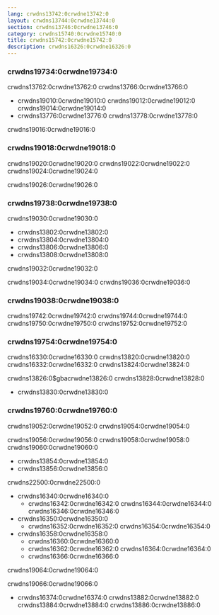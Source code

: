 ```yaml
---
lang: crwdns13742:0crwdne13742:0
layout: crwdns13744:0crwdne13744:0
section: crwdns13746:0crwdne13746:0
category: crwdns15740:0crwdne15740:0
title: crwdns15742:0crwdne15742:0
description: crwdns16326:0crwdne16326:0
---
```


### crwdns19734:0crwdne19734:0
crwdns13762:0crwdne13762:0 crwdns13766:0crwdne13766:0

- crwdns19010:0crwdne19010:0 crwdns19012:0crwdne19012:0 crwdns19014:0crwdne19014:0
- crwdns13776:0crwdne13776:0 crwdns13778:0crwdne13778:0

crwdns19016:0crwdne19016:0

### crwdns19018:0crwdne19018:0
crwdns19020:0crwdne19020:0 crwdns19022:0crwdne19022:0 crwdns19024:0crwdne19024:0

crwdns19026:0crwdne19026:0

### crwdns19738:0crwdne19738:0
crwdns19030:0crwdne19030:0

- crwdns13802:0crwdne13802:0
- crwdns13804:0crwdne13804:0
- crwdns13806:0crwdne13806:0
- crwdns13808:0crwdne13808:0

crwdns19032:0crwdne19032:0

crwdns19034:0crwdne19034:0 crwdns19036:0crwdne19036:0

### crwdns19038:0crwdne19038:0
crwdns19742:0crwdne19742:0 crwdns19744:0crwdne19744:0 crwdns19750:0crwdne19750:0 crwdns19752:0crwdne19752:0

### crwdns19754:0crwdne19754:0
crwdns16330:0crwdne16330:0 crwdns13820:0crwdne13820:0 crwdns16332:0crwdne16332:0 crwdns13824:0crwdne13824:0

crwdns13826:0$gbacrwdne13826:0 crwdns13828:0crwdne13828:0
- crwdns13830:0crwdne13830:0

### crwdns19760:0crwdne19760:0
crwdns19052:0crwdne19052:0 crwdns19054:0crwdne19054:0

crwdns19056:0crwdne19056:0 crwdns19058:0crwdne19058:0 crwdns19060:0crwdne19060:0
- crwdns13854:0crwdne13854:0
- crwdns13856:0crwdne13856:0

crwdns22500:0crwdne22500:0
- crwdns16340:0crwdne16340:0
   - crwdns16342:0crwdne16342:0 crwdns16344:0crwdne16344:0 crwdns16346:0crwdne16346:0
- crwdns16350:0crwdne16350:0
   - crwdns16352:0crwdne16352:0 crwdns16354:0crwdne16354:0
- crwdns16358:0crwdne16358:0
   - crwdns16360:0crwdne16360:0
   - crwdns16362:0crwdne16362:0 crwdns16364:0crwdne16364:0
   - crwdns16366:0crwdne16366:0

crwdns19064:0crwdne19064:0

crwdns19066:0crwdne19066:0

- crwdns16374:0crwdne16374:0 crwdns13882:0crwdne13882:0 crwdns13884:0crwdne13884:0 crwdns13886:0crwdne13886:0
